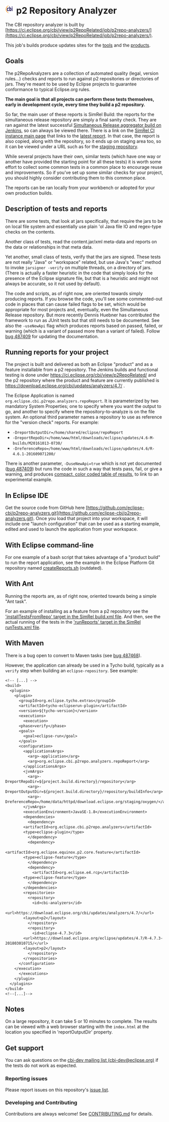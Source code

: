 # <img src="https://raw.githubusercontent.com/eclipse-cbi/p2repo-aggregator/main/cbi.svg" style="width: 1em;"/> p2 Repository Analyzer

The CBI repository analyzer is built by 
[https://ci.eclipse.org/cbi/view/p2RepoRelated/job/p2repo-analyzers/](https://ci.eclipse.org/cbi/view/p2RepoRelated/job/p2repo-analyzers/).

This job's builds produce updates sites for the 
[tools](https://download.eclipse.org/cbi/updates/p2-analyzers/tools/) and the 
[products](https://download.eclipse.org/cbi/updates/p2-analyzers/products/).

## Goals

The p2RepoAnalyzers are a collection of automated quality (legal, version rules...) checks and reports to run against p2 repositories or directories of jars. They're meant to be used by Eclipse projects to guarantee conformance to typical Eclipse.org rules.

**The main goal is that all projects can perform these tests themselves, early in development cycle, every time they build a p2 repository.**

So far, the main user of these reports is SimRel Build: the reports for the simultaneous release repository are simply a final sanity check. They are ran against the latest successful [Simultaneous Release aggregator build on Jenkins](https://ci.eclipse.org/simrel/job/simrel.runaggregator.pipeline/), so can always be viewed there. There is a link on the [SimRel CI instance main page](https://ci.eclipse.org/simrel/) that links to the [latest report](https://ci.eclipse.org/simrel/job/simrel.runaggregator.pipeline/lastSuccessfulBuild/artifact/target/repository/final/buildInfo/reporeports/index.html). In that case, the report is also copied, along with the repository, so it ends up on staging area too, so it can be viewed under a URL such as for the [staging repository](http://download.eclipse.org/staging/2018-12/buildInfo/reporeports/).

While several projects have their own, similar tests (which have one way or another have provided the starting point for all these tests) it is worth some effort to collect some common tests in a common place to encourage reuse and improvements. So if you've set up some similar checks for your project, you should highly consider contributing them to this common place.

The reports can be ran locally from your workbench or adopted for your own production builds.

## Description of tests and reports

There are some tests, that look at jars specifically, that require the jars to be on local file system and essentially use plain 'ol Java file IO and regex-type checks on the contents.

Another class of tests, read the content.jar/xml meta-data and reports on the data or relationships in that meta data.

Yet another, small class of tests, verify that the jars are signed. These tests are not really "Java" or "workspace" related, but use Java's "exec" method to invoke `jarsigner -verify` on multiple threads, on a directory of jars. (There is actually a faster heuristic in the code that simply looks for the presence of the Eclipse signature file, but that is a heuristic and might not always be accurate, so it not used by default).

The code and scripts, as of right now, are oriented towards simply producing reports. If you browse the code, you'll see some commented-out code in places that can cause failed flags to be set, which would be appropriate for most projects and, eventually, even the Simultaneous Release repository. But more recently Dennis Huebner has contributed the framework to run as JUnit tests but that still needs to be documented. See also the `-useNewApi` flag which produces reports based on passed, failed, or warning (which is a variant of passed more than a variant of failed). Follow [bug 487409](https://bugs.eclipse.org/bugs/show_bug.cgi?id=487409) for updating the documentation.

## Running reports for your project

The project is built and delivered as both an Eclipse "product" and as a feature installable from a p2 repository. The Jenkins builds and functional testing is done under https://ci.eclipse.org/cbi/view/p2RepoRelated/ and the p2 repository where the product and feature are currently published is https://download.eclipse.org/cbi/updates/analyzers/4.7/ .

The Eclipse Application is named `org.eclipse.cbi.p2repo.analyzers.repoReport`. It is parameterized by two mandatory System Properties; one to specify where you want the output to go, and another to specify where the repository-to-analyze is on the file system. An optional third parameter names a repository to use as reference for the "version check" reports. For example:

 * `-DreportOutputDir=/home/shared/eclipse/repoReport`
 * `-DreportRepoDir=/home/www/html/downloads/eclipse/updates/4.6-M-builds/M20161013-0730/`
 * `-DreferenceRepo=/home/www/html/downloads/eclipse/updates/4.6/R-4.6.1-201609071200/`

There is another parameter, `-DuseNewApi=true` which is not yet documented ([bug 487409](https://bugs.eclipse.org/bugs/show_bug.cgi?id=487409)) but runs the code in such a way that tests pass, fail, or give a warning, and produces [compact, color coded table of results](http://download.eclipse.org/eclipse/downloads/drops4/R-4.6.1-201609071200/buildlogs/errors-and-moderate_warnings.html), to link to an experimental example.

## In Eclipse IDE

Get the source code from GitHub here [https://github.com/eclipse-cbi/p2repo-analyzers.git](https://github.com/eclipse-cbi/p2repo-analyzers.git). Once you load that project into your workspace, it will include one "launch configuration" that can be used as a starting example, edited and used to launch the application from your workspace.

## With Eclipse command-line

For one example of a bash script that takes advantage of a "product build" to run the report application, see the example in the Eclipse Platform Git repository named [createReports.sh](https://git.eclipse.org/c/platform/eclipse.platform.releng.aggregator.git/tree/production/createReports.sh?h=R4_10_maintenance) (outdated).

## With Ant

Running the reports are, as of right now, oriented towards being a simple "Ant task".

For an example of installing as a feature from a p2 repository see the ['installTestsFromRepo' target in the SimRel build.xml file](https://github.com/eclipse-simrel/simrel.tools/blob/main/build.xml#L110). And then, see the actual running of the tests in the ['runReports' target in the SimRel runTests.xml file](https://github.com/eclipse-simrel/simrel.tools/blob/main/runTests.xml#L101).

## With Maven

There is a bug open to convert to Maven tasks (see [bug 487468](https://bugs.eclipse.org/bugs/show_bug.cgi?id=487468)).

However, the application can already be used in a Tycho build, typically as a `verify` step when building an `eclipse-repository`. See example:

```
<!-- [...] -->
<build>
  <plugins>
    <plugin>
      <groupId>org.eclipse.tycho.extras</groupId>
      <artifactId>tycho-eclipserun-plugin</artifactId>
      <version>${tycho-version}</version>
      <executions>
        <execution>
  	  <phase>verify</phase>
  	  <goals>
  	    <goal>eclipse-run</goal>
  	  </goals>
  	  <configuration>
  	    <applicationsArgs>
  	      <arg>-application</arg>
  	      <arg>org.eclipse.cbi.p2repo.analyzers.repoReport</arg>
  	    </applicationsArgs>
  	    <jvmArgs>
  	      <arg>-DreportRepoDir=${project.build.directory}/repository</arg>
  	      <arg>-DreportOutputDir=${project.build.directory}/repository/buildInfo</arg>
	      <arg>-DreferenceRepo=/home/data/httpd/download.eclipse.org/staging/oxygen/</arg>
  	    </jvmArgs>
  	    <executionEnvironment>JavaSE-1.8</executionEnvironment>
  	    <dependencies>
	      <dependency>
		<artifactId>org.eclipse.cbi.p2repo.analyzers</artifactId>
		<type>eclipse-plugin</type>
	      </dependency>
	      <dependency>
	        <artifactId>org.eclipse.equinox.p2.core.feature</artifactId>
		<type>eclipse-feature</type>
	      </dependency>
	      <dependency>
	        <artifactId>org.eclipse.e4.rcp</artifactId>
		<type>eclipse-feature</type>
	      </dependency>
	    </dependencies>
  	    <repositories>
  	      <repository>
  	        <id>cbi-analyzers</id>
  		<url>https://download.eclipse.org/cbi/updates/analyzers/4.7/</url>
  		<layout>p2</layout>
  	      </repository>
  	      <repository>
  	        <id>eclipse-4.7.3</id>
  		<url>https://download.eclipse.org/eclipse/updates/4.7/R-4.7.3-201803010715/</url>
  		<layout>p2</layout>
  	      </repository>
  	    </repositories>
  	  </configuration>
  	</execution>
      </executions>
    </plugin>
  </plugins>
</build>
<!--[...]-->
```

## Notes

On a large repository, it can take 5 or 10 minutes to complete. The results can be viewed with a web browser starting with the `index.html` at the location you specified in 'reportOutputDir' property.

## Get support

You can ask questions on the [cbi-dev mailing list (cbi-dev@eclipse.org)](https://www.eclipse.org/lists/cbi-dev/index.html) if the tests do not work as expected. 

### Reporting issues

Please report issues on this repository's [issue list](https://github.com/eclipse-cbi/p2repo-analyzers/issues).

### Developing and Contributing

Contributions are always welcome!
See [CONTRIBUTING.md](CONTRIBUTING.md) for details.
